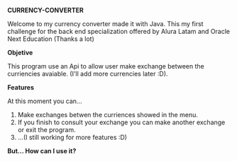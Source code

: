 **CURRENCY-CONVERTER**


Welcome to my currency converter made it with Java. This my first challenge for the back end specialization 
offered by Alura Latam and Oracle Next Education (Thanks a lot)


**Objetive**


This program use an Api to allow user make exchange between the curriencies
avaiable. (I'll add more currencies later :D).


**Features**


At this moment you can...
1. Make exchanges betwen the curriences showed in the menu.
2. If you finish to consult your exchange you can make another exchange or exit the program.
3. ...(I still working for more features :D)

   
**But... How can I use it?**


